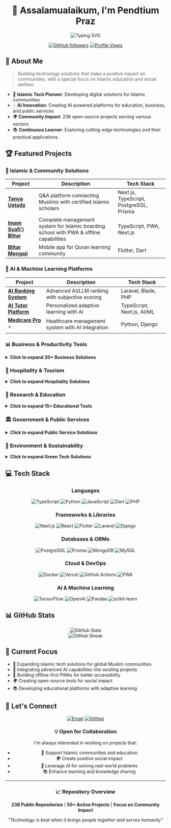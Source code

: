 <div align="center">
  
# 👋 Assalamualaikum, I'm Pendtium Praz

<img src="https://readme-typing-svg.demolab.com?font=Fira+Code&pause=1000&color=27F727&center=true&vCenter=true&random=false&width=600&lines=Full+Stack+Developer;AI+%26+Machine+Learning+Enthusiast;Islamic+Tech+Solutions+Builder;238%2B+Open+Source+Projects" alt="Typing SVG" />

[![GitHub followers](https://img.shields.io/github/followers/pendtiumpraz?label=Follow&style=social)](https://github.com/pendtiumpraz)
[![Profile Views](https://komarev.com/ghpvc/?username=pendtiumpraz&color=green)](https://github.com/pendtiumpraz)

</div>

## 🚀 About Me

> Building technology solutions that make a positive impact on communities, with a special focus on Islamic education and social welfare.

- 🕌 **Islamic Tech Pioneer**: Developing digital solutions for Islamic communities
- 💡 **AI Innovation**: Creating AI-powered platforms for education, business, and public services
- 🌍 **Community Impact**: 238 open-source projects serving various sectors
- 📚 **Continuous Learner**: Exploring cutting-edge technologies and their practical applications

## 🏆 Featured Projects

### 🕌 Islamic & Community Solutions

| Project | Description | Tech Stack |
|---------|-------------|------------|
| [**Tanya Ustadz**](https://github.com/pendtiumpraz/tanya-ustadz) | Q&A platform connecting Muslims with certified Islamic scholars | Next.js, TypeScript, PostgreSQL, Prisma |
| [**Imam Syafi'i Blitar**](https://github.com/pendtiumpraz/imam-syafii-blitar) | Complete management system for Islamic boarding school with PWA & offline capabilities | TypeScript, PWA, Next.js |
| [**Blitar Mengaji**](https://github.com/pendtiumpraz/blitar_mengaji) | Mobile app for Quran learning community | Flutter, Dart |

### 🤖 AI & Machine Learning Platforms

| Project | Description | Tech Stack |
|---------|-------------|------------|
| [**AI Ranking System**](https://github.com/pendtiumpraz/ai-ranking-system) | Advanced AI/LLM ranking with subjective scoring | Laravel, Blade, PHP |
| [**AI Tutor Platform**](https://github.com/pendtiumpraz/ai-tutor-platform) | Personalized adaptive learning with AI | TypeScript, Next.js, AI/ML |
| [**Medicare Pro**](https://github.com/pendtiumpraz/medicare-pro) ⭐ | Healthcare management system with AI integration | Python, Django |

### 📊 Business & Productivity Tools

<details>
<summary><b>Click to expand 20+ Business Solutions</b></summary>

#### 📈 Business Planning & Analysis
- [Business Plan Generator](https://github.com/pendtiumpraz/business-plan-generator) - Comprehensive business plan creation
- [Pitch Deck Creator](https://github.com/pendtiumpraz/pitch-deck-creator) - Investor presentation builder
- [Market Research Analyzer](https://github.com/pendtiumpraz/market-research-analyzer) - Competitive analysis tools
- [Campaign Strategy Generator](https://github.com/pendtiumpraz/campaign-strategy-generator) - Multi-channel marketing planner
- [Brand Sentiment Monitor](https://github.com/pendtiumpraz/brand-sentiment-monitor) - Real-time brand perception tracking

#### 🎯 Marketing & SEO
- [SEO Content Optimizer](https://github.com/pendtiumpraz/seo-content-optimizer) - Search engine optimization
- [Influencer Matching Platform](https://github.com/pendtiumpraz/influencer-matching-platform) - Brand-influencer compatibility
- [Ad Copy AB Tester](https://github.com/pendtiumpraz/ad-copy-ab-tester) - Advertisement variation testing
- [Author Marketing Kit Creator](https://github.com/pendtiumpraz/author-marketing-kit-creator) - Book marketing packages

</details>

### 🏨 Hospitality & Tourism

<details>
<summary><b>Click to expand Hospitality Solutions</b></summary>

- [Travel Itinerary Planner](https://github.com/pendtiumpraz/travel-itinerary-planner) - Personalized trip planning
- [Hotel Review Responder](https://github.com/pendtiumpraz/hotel-review-responder) - Automated review management
- [Menu Translator Allergen](https://github.com/pendtiumpraz/menu-translator-allergen) - Multi-language menu translation
- [Event Space Optimizer](https://github.com/pendtiumpraz/event-space-optimizer) - Venue layout planning
- [Guest Experience Personalizer](https://github.com/pendtiumpraz/guest-experience-personalizer) - Customized service recommendations

</details>

### 🔬 Research & Education

<details>
<summary><b>Click to expand 15+ Educational Tools</b></summary>

#### 📚 Academic Tools
- [Grant Proposal Writer](https://github.com/pendtiumpraz/grant-proposal-writer) 🍴 - Research funding applications
- [Lab Report Generator](https://github.com/pendtiumpraz/lab-report-generator) - Scientific report formatting
- [Literature Review Automator](https://github.com/pendtiumpraz/literature-review-automator) - Systematic review tools
- [Hypothesis Testing Assistant](https://github.com/pendtiumpraz/hypothesis-testing-assistant) - Statistical analysis
- [Data Visualization Creator](https://github.com/pendtiumpraz/data-visualization-creator) - Scientific plotting

#### 📖 Publishing & Content
- [Book Summary Generator](https://github.com/pendtiumpraz/book-summary-generator) - Comprehensive summarization
- [Manuscript Editor](https://github.com/pendtiumpraz/manuscript-editor) - Automated editing
- [Cover Design Generator](https://github.com/pendtiumpraz/cover-design-generator) - Book cover creation
- [Publishing Platform Formatter](https://github.com/pendtiumpraz/publishing-platform-formatter) - Multi-platform formatting

</details>

### 🏛️ Government & Public Services

<details>
<summary><b>Click to expand Public Service Solutions</b></summary>

- [Citizen Service Chatbot](https://github.com/pendtiumpraz/citizen-service-chatbot) - Public service assistance
- [Policy Impact Analyzer](https://github.com/pendtiumpraz/policy-impact-analyzer) - Legislative assessment
- [Public Feedback Analyzer](https://github.com/pendtiumpraz/public-feedback-analyzer) - Citizen sentiment analysis
- [Emergency Response Coordinator](https://github.com/pendtiumpraz/emergency-response-coordinator) - Crisis management
- [Public Records Digitizer](https://github.com/pendtiumpraz/public-records-digitizer) - Document scanning & extraction

</details>

### 🌱 Environment & Sustainability

<details>
<summary><b>Click to expand Green Tech Solutions</b></summary>

- [Carbon Footprint Calculator](https://github.com/pendtiumpraz/carbon-footprint-calculator) - Impact assessment
- [Waste Reduction Advisor](https://github.com/pendtiumpraz/waste-reduction-advisor) - Recycling optimization
- [Energy Consumption Analyzer](https://github.com/pendtiumpraz/energy-consumption-analyzer) - Building optimization
- [Sustainable Product Finder](https://github.com/pendtiumpraz/sustainable-product-finder) - Eco-friendly alternatives
- [Environmental Impact Reporter](https://github.com/pendtiumpraz/environmental-impact-reporter) - Sustainability reporting

</details>

## 💻 Tech Stack

<div align="center">

### Languages
![TypeScript](https://img.shields.io/badge/TypeScript-007ACC?style=for-the-badge&logo=typescript&logoColor=white)
![Python](https://img.shields.io/badge/Python-3776AB?style=for-the-badge&logo=python&logoColor=white)
![JavaScript](https://img.shields.io/badge/JavaScript-F7DF1E?style=for-the-badge&logo=javascript&logoColor=black)
![Dart](https://img.shields.io/badge/Dart-0175C2?style=for-the-badge&logo=dart&logoColor=white)
![PHP](https://img.shields.io/badge/PHP-777BB4?style=for-the-badge&logo=php&logoColor=white)

### Frameworks & Libraries
![Next.js](https://img.shields.io/badge/Next.js-000000?style=for-the-badge&logo=next.js&logoColor=white)
![React](https://img.shields.io/badge/React-20232A?style=for-the-badge&logo=react&logoColor=61DAFB)
![Flutter](https://img.shields.io/badge/Flutter-02569B?style=for-the-badge&logo=flutter&logoColor=white)
![Laravel](https://img.shields.io/badge/Laravel-FF2D20?style=for-the-badge&logo=laravel&logoColor=white)
![Django](https://img.shields.io/badge/Django-092E20?style=for-the-badge&logo=django&logoColor=white)

### Databases & ORMs
![PostgreSQL](https://img.shields.io/badge/PostgreSQL-316192?style=for-the-badge&logo=postgresql&logoColor=white)
![Prisma](https://img.shields.io/badge/Prisma-2D3748?style=for-the-badge&logo=prisma&logoColor=white)
![MongoDB](https://img.shields.io/badge/MongoDB-4EA94B?style=for-the-badge&logo=mongodb&logoColor=white)
![MySQL](https://img.shields.io/badge/MySQL-00000F?style=for-the-badge&logo=mysql&logoColor=white)

### Cloud & DevOps
![Docker](https://img.shields.io/badge/Docker-2496ED?style=for-the-badge&logo=docker&logoColor=white)
![Vercel](https://img.shields.io/badge/Vercel-000000?style=for-the-badge&logo=vercel&logoColor=white)
![GitHub Actions](https://img.shields.io/badge/GitHub_Actions-2088FF?style=for-the-badge&logo=github-actions&logoColor=white)
![PWA](https://img.shields.io/badge/PWA-5A0FC8?style=for-the-badge&logo=pwa&logoColor=white)

### AI & Machine Learning
![TensorFlow](https://img.shields.io/badge/TensorFlow-FF6F00?style=for-the-badge&logo=tensorflow&logoColor=white)
![OpenAI](https://img.shields.io/badge/OpenAI-412991?style=for-the-badge&logo=openai&logoColor=white)
![Pandas](https://img.shields.io/badge/Pandas-150458?style=for-the-badge&logo=pandas&logoColor=white)
![scikit-learn](https://img.shields.io/badge/scikit--learn-F7931E?style=for-the-badge&logo=scikit-learn&logoColor=white)

</div>

## 📊 GitHub Stats

<div align="center">
  <img src="https://github-readme-stats.vercel.app/api?username=pendtiumpraz&show_icons=true&theme=radical&hide_border=true" alt="GitHub Stats" />
</div>

<div align="center">
  <img src="https://github-readme-streak-stats.herokuapp.com/?user=pendtiumpraz&theme=radical&hide_border=true" alt="GitHub Streak" />
</div>

## 🎯 Current Focus

- 🕌 Expanding Islamic tech solutions for global Muslim communities
- 🤖 Integrating advanced AI capabilities into existing projects
- 📱 Building offline-first PWAs for better accessibility
- 🌍 Creating open-source tools for social impact
- 📚 Developing educational platforms with adaptive learning

## 🤝 Let's Connect

<div align="center">

[![Email](https://img.shields.io/badge/Email-pendtiumpraz%40gmail.com-D14836?style=for-the-badge&logo=gmail&logoColor=white)](mailto:pendtiumpraz@gmail.com)
[![GitHub](https://img.shields.io/badge/GitHub-pendtiumpraz-181717?style=for-the-badge&logo=github&logoColor=white)](https://github.com/pendtiumpraz)

### 💡 Open for Collaboration

I'm always interested in working on projects that:
- 🕌 Support Islamic communities and education
- 🌍 Create positive social impact
- 🤖 Leverage AI for solving real-world problems
- 📚 Enhance learning and knowledge sharing

</div>

---

<div align="center">
  
### 📈 Repository Overview

**238 Public Repositories** | **50+ Active Projects** | **Focus on Community Impact**

*"Technology is best when it brings people together and serves humanity"*

</div>
